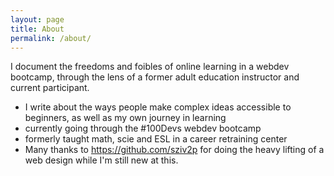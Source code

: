 ```yaml
---
layout: page
title: About
permalink: /about/
---
```


I document the freedoms and foibles of online learning in a webdev bootcamp, through the lens of a former adult education instructor and current participant.
 
- I write about the ways people make complex ideas accessible to beginners, as well as my own journey in learning
- currently going through the #100Devs webdev bootcamp
- formerly taught math, scie and ESL in a career retraining center
- Many thanks to https://github.com/sziv2p for doing the heavy lifting of a web design while I'm still new at this.
